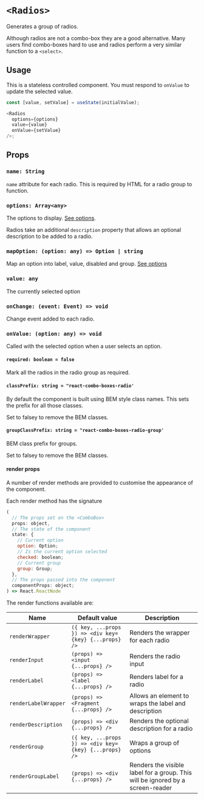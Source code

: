 # `<Radios>`

Generates a group of radios.

Although radios are not a combo-box they are a good alternative.
Many users find combo-boxes hard to use and radios perform a very
similar function to a `<select>`.

## Usage

This is a stateless controlled component. You must respond to `onValue` to update the selected value.

```js
const [value, setValue] = useState(initialValue);

<Radios
  options={options}
  value={value}
  onValue={setValue}
/>;
```

## Props

### `name: String`

`name` attribute for each radio. This is required by HTML for a radio group to function.

### `options: Array<any>`

The options to display. [See options][options].

Radios take an additional `description` property that allows an optional description to be added to a radio.

### `mapOption: (option: any) => Option | string`

Map an option into label, value, disabled and group. [See options][options]

### `value: any`

The currently selected option

### `onChange: (event: Event) => void`

Change event added to each radio.

### `onValue: (option: any) => void`

Called with the selected option when a user selects an option.

#### `required: boolean = false`

Mark all the radios in the radio group as required.

#### `classPrefix: string = "react-combo-boxes-radio'`

By default the component is built using BEM style class names. This sets the prefix for all those classes.

Set to falsey to remove the BEM classes.

#### `groupClassPrefix: string = "react-combo-boxes-radio-group'`

BEM class prefix for groups.

Set to falsey to remove the BEM classes.

#### render props

A number of render methods are provided to customise the appearance of the component.

Each render method has the signature

```js
(
  // The props set on the <ComboBox>
  props: object,
  // The state of the component
  state: {
    // Current option
    option: Option;
    // Is the current option selected
    checked: boolean;
    // Current group
    group: Group;
  },
  // The props passed into the component
  componentProps: object;
) => React.ReactNode
```

The render functions available are:

| Name                 | Default value                                         | Description                                                                    |
| -------------------- | ----------------------------------------------------- | ------------------------------------------------------------------------------ |
| `renderWrapper`      | `({ key, ...props }) => <div key={key} {...props} />` | Renders the wrapper for each radio                                             |
| `renderInput`        | `(props) => <input {...props} />`                     | Renders the radio input                                                        |
| `renderLabel`        | `(props) => <label {...props} />`                     | Renders label for a radio                                                      |
| `renderLabelWrapper` | `(props) => <Fragment {...props} />`                  | Allows an element to wraps the label and description                           |
| `renderDescription`  | `(props) => <div {...props} />`                       | Renders the optional description for a radio                                   |
| `renderGroup`        | `({ key, ...props }) => <div key={key} {...props} />` | Wraps a group of options                                                       |
| `renderGroupLabel`   | `(props) => <div {...props} />`                       | Renders the visible label for a group. This will be ignored by a screen-reader |

[options]: options.md
